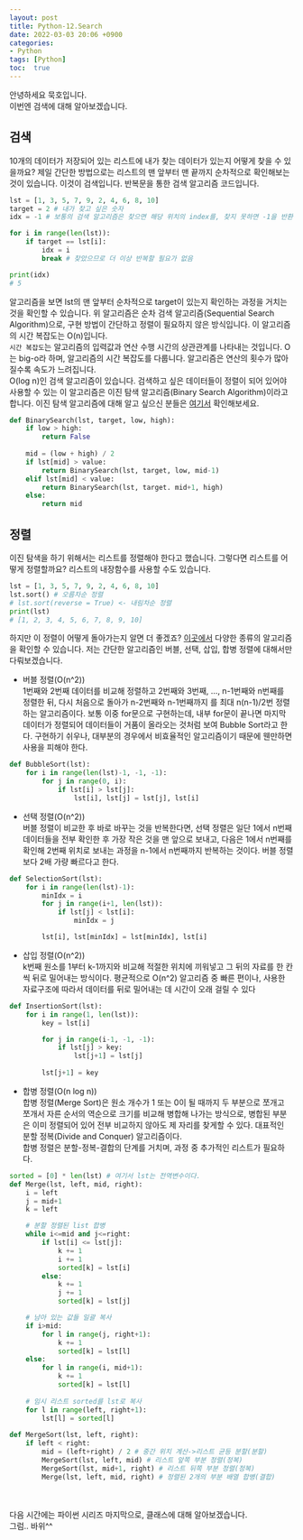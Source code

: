 ```yaml
---
layout: post
title: Python-12.Search
date: 2022-03-03 20:06 +0900
categories:
- Python
tags: [Python]
toc:  true
---
```


안녕하세요 묵호입니다.<br>
이번엔 검색에 대해 알아보겠습니다.

## 검색<br>
10개의 데이터가 저장되어 있는 리스트에 내가 찾는 데이터가 있는지 어떻게 찾을 수 있을까요? 제일 간단한 방법으로는 리스트의 맨 앞부터 맨 끝까지 순차적으로 확인해보는 것이 있습니다. 이것이 검색입니다. 반복문을 통한 검색 알고리즘 코드입니다.

```python
lst = [1, 3, 5, 7, 9, 2, 4, 6, 8, 10]
target = 2 # 내가 찾고 싶은 숫자
idx = -1 # 보통의 검색 알고리즘은 찾으면 해당 위치의 index를, 찾지 못하면 -1을 반환합니다.

for i in range(len(lst)):
    if target == lst[i]:
        idx = i
        break # 찾았으므로 더 이상 반복할 필요가 없음

print(idx)
# 5
```
알고리즘을 보면 lst의 맨 앞부터 순차적으로 target이 있는지 확인하는 과정을 거치는 것을 확인할 수 있습니다. 위 알고리즘은 순차 검색 알고리즘(Sequential Search Algorithm)으로, 구현 방법이 간단하고 정렬이 필요하지 않은 방식입니다. 이 알고리즘의 시간 복잡도는 O(n)입니다.<br>
``시간 복잡도``는 알고리즘의 입력값과 연산 수행 시간의 상관관계를 나타내는 것입니다. O는 big-o라 하며, 알고리즘의 시간 복잡도를 다룹니다. 알고리즘은 연산의 횟수가 많아질수록 속도가 느려집니다.<br>
O(log n)인 검색 알고리즘이 있습니다. 검색하고 싶은 데이터들이 정렬이 되어 있어야 사용할 수 있는 이 알고리즘은 이진 탐색 알고리즘(Binary Search Algorithm)이라고 합니다. 이진 탐색 알고리즘에 대해 알고 싶으신 분들은 [여기서](https://ko.wikipedia.org/wiki/%EC%9D%B4%EC%A7%84_%EA%B2%80%EC%83%89_%EC%95%8C%EA%B3%A0%EB%A6%AC%EC%A6%98) 확인해보세요.

```python
def BinarySearch(lst, target, low, high):
    if low > high:
        return False
    
    mid = (low + high) / 2
    if lst[mid] > value:
        return BinarySearch(lst, target, low, mid-1)
    elif lst[mid] < value:
        return BinarySearch(lst, target. mid+1, high)
    else:
        return mid
```

## 정렬<br>
이진 탐색을 하기 위해서는 리스트를 정렬해야 한다고 했습니다. 그렇다면 리스트를 어떻게 정렬할까요? 리스트의 내장함수를 사용할 수도 있습니다.

```python
lst = [1, 3, 5, 7, 9, 2, 4, 6, 8, 10]
lst.sort() # 오름차순 정렬
# lst.sort(reverse = True) <- 내림차순 정렬
print(lst)
# [1, 2, 3, 4, 5, 6, 7, 8, 9, 10]
```
하지만 이 정렬이 어떻게 돌아가는지 알면 더 좋겠죠? [이곳에서](https://ko.wikipedia.org/wiki/%EC%A0%95%EB%A0%AC_%EC%95%8C%EA%B3%A0%EB%A6%AC%EC%A6%98) 다양한 종류의 알고리즘을 확인할 수 있습니다. 저는 간단한 알고리즘인 버블, 선택, 삽입, 합병 정렬에 대해서만 다뤄보겠습니다.<br>

- 버블 정렬(O(n^2))<br>
1번째와 2번째 데이터를 비교해 정렬하고 2번째와 3번째, ..., n-1번째와 n번째를 정렬한 뒤, 다시 처음으로 돌아가 n-2번째와 n-1번째까지 를 최대 n(n-1)/2번 정렬하는 알고리즘이다. 보통 이중 for문으로 구현하는데, 내부 for문이 끝나면 마지막 데이터가 정렬되어 데이터들이 거품이 올라오는 것처럼 보여 Bubble Sort라고 한다. 구현하기 쉬우나, 대부분의 경우에서 비효율적인 알고리즘이기 때문에 웬만하면 사용을 피해야 한다.
```python
def BubbleSort(lst):
    for i in range(len(lst)-1, -1, -1):
        for j in range(0, i):
            if lst[i] > lst[j]:
                lst[i], lst[j] = lst[j], lst[i]
```

- 선택 정렬(O(n^2))<br>
버블 정렬이 비교한 후 바로 바꾸는 것을 반복한다면, 선택 정렬은 일단 1에서 n번째 데이터들을 전부 확인한 후 가장 작은 것을 맨 앞으로 보내고, 다음은 1에서 n번째를 확인해 2번째 위치로 보내는 과정을 n-1에서 n번째까지 반복하는 것이다. 버블 정렬보다 2배 가량 빠르다고 한다.
```python
def SelectionSort(lst):
    for i in range(len(lst)-1):
        minIdx = i
        for j in range(i+1, len(lst)):
            if lst[j] < lst[i]:
                minIdx = j

        lst[i], lst[minIdx] = lst[minIdx], lst[i]
```

- 삽입 정렬(O(n^2))<br>
k번째 원소를 1부터 k-1까지와 비교해 적절한 위치에 끼워넣고 그 뒤의 자료를 한 칸씩 뒤로 밀어내는 방식이다. 평균적으로 O(n^2) 알고리즘 중 빠른 편이나, 사용한 자료구조에 따라서 데이터를 뒤로 밀어내는 데 시간이 오래 걸릴 수 있다

```python
def InsertionSort(lst):
    for i in range(1, len(lst)):
        key = lst[i]

        for j in range(i-1, -1, -1):
            if lst[j] > key:
                lst[j+1] = lst[j]
        
        lst[j+1] = key
```

- 합병 정렬(O(n log n))<br>
합병 정렬(Merge Sort)은 원소 개수가 1 또는 0이 될 때까지 두 부분으로 쪼개고 쪼개서 자른 순서의 역순으로 크기를 비교해 병합해 나가는 방식으로, 병합된 부분은 이미 정렬되어 있어 전부 비교하지 않아도 제 자리를 찾게할 수 있다. 대표적인 분할 정복(Divide and Conquer) 알고리즘이다.<br>
합병 정렬은 분할-정복-결합의 단계를 거치며, 과정 중 추가적인 리스트가 필요하다.

```python
sorted = [0] * len(lst) # 여기서 lst는 전역변수이다.
def Merge(lst, left, mid, right):
    i = left
    j = mid+1
    k = left

    # 분할 정렬된 list 합병
    while i<=mid and j<=right:
        if lst[i] <= lst[j]:
            k += 1
            i += 1
            sorted[k] = lst[i]
        else:
            k += 1
            j += 1
            sorted[k] = lst[j]

    # 남아 있는 값들 일괄 복사
    if i>mid:
        for l in range(j, right+1):
            k += 1
            sorted[k] = lst[l]
    else:
        for l in range(i, mid+1):
            k += 1
            sorted[k] = lst[l]
    
    # 임시 리스트 sorted를 lst로 복사
    for l in range(left, right+1):
        lst[l] = sorted[l]
        
def MergeSort(lst, left, right):
    if left < right:
        mid = (left+right) / 2 # 중간 위치 계산->리스트 균등 분할(분할)
        MergeSort(lst, left, mid) # 리스트 앞쪽 부분 정렬(정복)
        MergeSort(lst, mid+1, right) # 리스트 뒤쪽 부분 정렬(정복)
        Merge(lst, left, mid, right) # 정렬된 2개의 부분 배열 합병(결합)
```

<br><br>
다음 시간에는 파이썬 시리즈 마지막으로, 클래스에 대해 알아보겠습니다.<br>
그럼.. 바위^^<br>